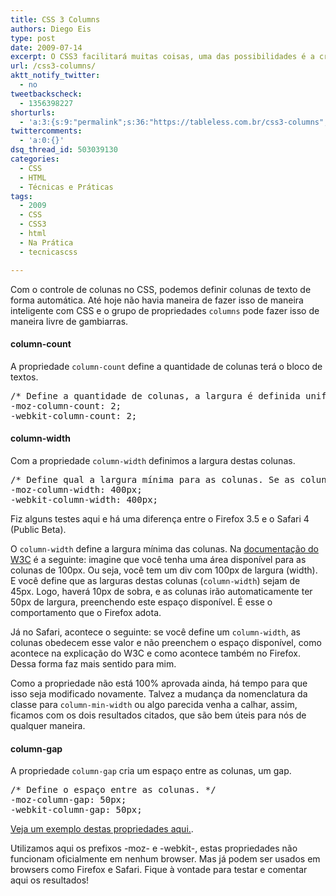 ```yaml
---
title: CSS 3 Columns
authors: Diego Eis
type: post
date: 2009-07-14
excerpt: O CSS3 facilitará muitas coisas, uma das possibilidades é a criação automatica de colunas em blocos de textos. Para tanto, utilizamos as propriedades de columns do CSS3.
url: /css3-columns/
aktt_notify_twitter:
  - no
tweetbackscheck:
  - 1356398227
shorturls:
  - 'a:3:{s:9:"permalink";s:36:"https://tableless.com.br/css3-columns";s:7:"tinyurl";s:26:"https://tinyurl.com/3n52zh9";s:4:"isgd";s:19:"https://is.gd/FWnt9o";}'
twittercomments:
  - 'a:0:{}'
dsq_thread_id: 503039130
categories:
  - CSS
  - HTML
  - Técnicas e Práticas
tags:
  - 2009
  - CSS
  - CSS3
  - html
  - Na Prática
  - tecnicascss

---
```

Com o controle de colunas no CSS, podemos definir colunas de texto de forma automática. Até hoje não havia maneira de fazer isso de maneira inteligente com CSS e o grupo de propriedades `columns` pode fazer isso de maneira livre de gambiarras.

#### column-count

A propriedade `column-count` define a quantidade de colunas terá o bloco de textos.

<pre lang="css" line="1">/* Define a quantidade de colunas, a largura é definida uniformimente. */
-moz-column-count: 2;
-webkit-column-count: 2;
</pre>

#### column-width

Com a propriedade `column-width` definimos a largura destas colunas.

<pre lang="css" line="1">/* Define qual a largura mínima para as colunas. Se as colunas forem expremidas, fazendo com que a largura delas fique menor que este valor, elas se transformam em 1 coluna automaticamente */
-moz-column-width: 400px; 
-webkit-column-width: 400px; 
</pre>

Fiz alguns testes aqui e há uma diferença entre o Firefox 3.5 e o Safari 4 (Public Beta).
  
O `column-width` define a largura mínima das colunas. Na [documentação do W3C][1] é a seguinte: imagine que você tenha uma área disponível para as colunas de 100px. Ou seja, você tem um div com 100px de largura (width). E você define que as larguras destas colunas (`column-width`) sejam de 45px. Logo, haverá 10px de sobra, e as colunas irão automaticamente ter 50px de largura, preenchendo este espaço disponível. É esse o comportamento que o Firefox adota.

Já no Safari, acontece o seguinte: se você define um `column-width`, as colunas obedecem esse valor e não preenchem o espaço disponível, como acontece na explicação do W3C e como acontece também no Firefox. Dessa forma faz mais sentido para mim. 

Como a propriedade não está 100% aprovada ainda, há tempo para que isso seja modificado novamente. Talvez a mudança da nomenclatura da classe para `column-min-width` ou algo parecida venha a calhar, assim, ficamos com os dois resultados citados, que são bem úteis para nós de qualquer maneira.

#### column-gap

A propriedade `column-gap` cria um espaço entre as colunas, um gap.

<pre lang="css" line="1">/* Define o espaço entre as colunas. */
-moz-column-gap: 50px;
-webkit-column-gap: 50px;
</pre>

[Veja um exemplo destas propriedades aqui.][2].

Utilizamos aqui os prefixos -moz- e -webkit-, estas propriedades não funcionam oficialmente em nenhum browser. Mas já podem ser usados em browsers como Firefox e Safari. Fique à vontade para testar e comentar aqui os resultados!

 [1]: https://www.w3.org/TR/css3-multicol/#cw
 [2]: https://raw.githubusercontent.com/diegoeis/tableless-static-images/master/2009/07/css3-columns.html
